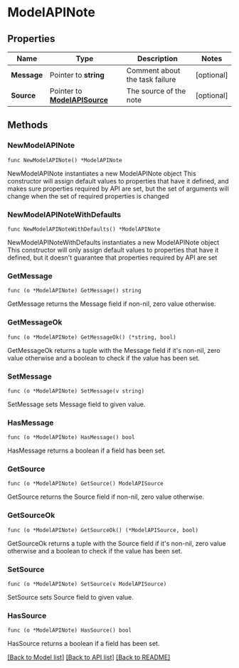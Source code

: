 # ModelAPINote

## Properties

Name | Type | Description | Notes
------------ | ------------- | ------------- | -------------
**Message** | Pointer to **string** | Comment about the task failure | [optional] 
**Source** | Pointer to [**ModelAPISource**](ModelAPISource.md) | The source of the note | [optional] 

## Methods

### NewModelAPINote

`func NewModelAPINote() *ModelAPINote`

NewModelAPINote instantiates a new ModelAPINote object
This constructor will assign default values to properties that have it defined,
and makes sure properties required by API are set, but the set of arguments
will change when the set of required properties is changed

### NewModelAPINoteWithDefaults

`func NewModelAPINoteWithDefaults() *ModelAPINote`

NewModelAPINoteWithDefaults instantiates a new ModelAPINote object
This constructor will only assign default values to properties that have it defined,
but it doesn't guarantee that properties required by API are set

### GetMessage

`func (o *ModelAPINote) GetMessage() string`

GetMessage returns the Message field if non-nil, zero value otherwise.

### GetMessageOk

`func (o *ModelAPINote) GetMessageOk() (*string, bool)`

GetMessageOk returns a tuple with the Message field if it's non-nil, zero value otherwise
and a boolean to check if the value has been set.

### SetMessage

`func (o *ModelAPINote) SetMessage(v string)`

SetMessage sets Message field to given value.

### HasMessage

`func (o *ModelAPINote) HasMessage() bool`

HasMessage returns a boolean if a field has been set.

### GetSource

`func (o *ModelAPINote) GetSource() ModelAPISource`

GetSource returns the Source field if non-nil, zero value otherwise.

### GetSourceOk

`func (o *ModelAPINote) GetSourceOk() (*ModelAPISource, bool)`

GetSourceOk returns a tuple with the Source field if it's non-nil, zero value otherwise
and a boolean to check if the value has been set.

### SetSource

`func (o *ModelAPINote) SetSource(v ModelAPISource)`

SetSource sets Source field to given value.

### HasSource

`func (o *ModelAPINote) HasSource() bool`

HasSource returns a boolean if a field has been set.


[[Back to Model list]](../README.md#documentation-for-models) [[Back to API list]](../README.md#documentation-for-api-endpoints) [[Back to README]](../README.md)



